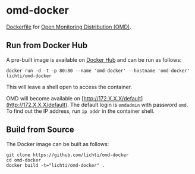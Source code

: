 omd-docker
==========

[Dockerfile](https://www.docker.com) for [Open Monitoring Distribution (OMD)](http://omdistro.org).

Run from Docker Hub
-------------------

A pre-built image is available on [Docker Hub](https://registry.hub.docker.com/u/lichti/omd-docker) and can be run as follows:

    docker run -d -t -p 80:80 --name 'omd-docker' --hostname 'omd-docker' lichti/omd-docker

This will leave a shell open to access the container.

OMD will become available on [http://172.X.X.X/default](http://172.X.X.X/default).
The default login is `omdadmin` with password `omd`.
To find out the IP address, run `ip addr` in the container shell.

Build from Source
-----------------

The Docker image can be built as follows:

    git clone https://github.com/lichti/omd-docker
    cd omd-docker
    docker build -t="lichti/omd-docker" .
